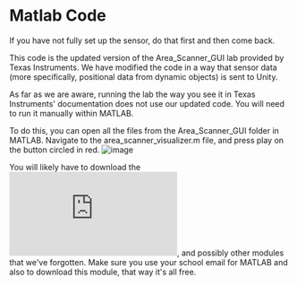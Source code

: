 # Matlab Code

If you have not fully set up the sensor, do that first and then come back.

This code is the updated version of the Area_Scanner_GUI lab provided by Texas Instruments. We have modified the code in a way that sensor data (more specifically, positional data from dynamic objects) is sent to Unity.

As far as we are aware, running the lab the way you see it in Texas Instruments' documentation does not use our updated code. You will need to run it manually within MATLAB.

To do this, you can open all the files from the Area_Scanner_GUI folder in MATLAB. Navigate to the area_scanner_visualizer.m file, and press play on the button circled in red.
![image](https://github.com/8dylan7/proximitry/assets/96851333/65d4669c-1098-479d-9866-43761951ff4f)

You will likely have to download the ![Instrument Control Toolbox](https://www.mathworks.com/products/instrument.html), and possibly other modules that we've forgotten. Make sure you use your school email for MATLAB and also to download this module, that way it's all free.

